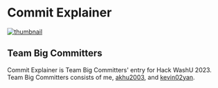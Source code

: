 # Commit Explainer
[![thumbnail](https://github.com/seasonedfish/commit-explainer/assets/29507110/8e14068f-4db9-47d2-9624-a19569bc0cce)](https://www.loom.com/share/47ef5537a251485b82300f3bbe6133da)

## Team Big Committers
Commit Explainer is Team Big Committers' entry for Hack WashU 2023. Team Big Committers consists of me, [akhu2003](https://github.com/akhu2003), and [kevin02yan](https://github.com/kevin02yan).
